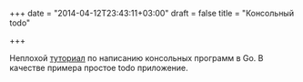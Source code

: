+++
date = "2014-04-12T23:43:11+03:00"
draft = false
title = "Консольный todo"

+++

<p>Неплохой <a href="http://takemikazuchi.github.io/2014/04/06/command-line-task-tracker-in-go/">туториал</a> по написанию консольных программ&nbsp;в Go. В качестве примера простое todo приложение.</p>

